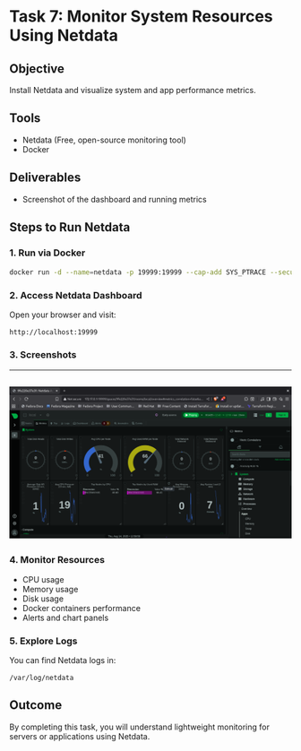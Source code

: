 # Task 7: Monitor System Resources Using Netdata

## Objective
Install Netdata and visualize system and app performance metrics.

## Tools
- Netdata (Free, open-source monitoring tool)
- Docker

## Deliverables
- Screenshot of the dashboard and running metrics

## Steps to Run Netdata

### 1. Run via Docker
```bash
docker run -d --name=netdata -p 19999:19999 --cap-add SYS_PTRACE --security-opt apparmor=unconfined netdata/netdata
```

### 2. Access Netdata Dashboard
Open your browser and visit:
```
http://localhost:19999
```

### 3. Screenshots
---
![Dashboard](Screenshots/Dashboard.png)
---

### 4. Monitor Resources
- CPU usage
- Memory usage
- Disk usage
- Docker containers performance
- Alerts and chart panels

### 5. Explore Logs
You can find Netdata logs in:
```
/var/log/netdata
```

## Outcome
By completing this task, you will understand lightweight monitoring for servers or applications using Netdata.
